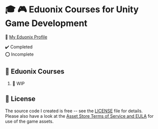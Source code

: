 # :mortar_board: :video_game: Eduonix Courses for Unity Game Development

:link: [My Eduonix Profile][eduonix]

:heavy_check_mark: Completed  
:o: Incomplete

## :beginner: Eduonix Courses

1. :construction: WIP

## :page_with_curl: License

The source code I created is free -- see the [LICENSE](UNLICENSE) file for details.  
Please also have a look at the [Asset Store Terms of Service and EULA](https://unity3d.com/legal/as_terms) for use of the game assets.

[eduonix]: https://www.eduonix.com/u/quintin-henn